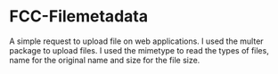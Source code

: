 # FCC-Filemetadata
A simple request to upload file on web applications.
I used the multer package to upload files.
I used the mimetype to read the types of files, name for the original name and size for the file size.

